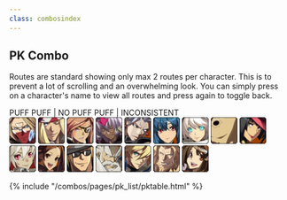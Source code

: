 ```yaml
---
class: combosindex
---
```


<!DOCTYPE html>
<html lang="en">
<head>
    <meta charset="UTF-8">
    <meta name="viewport" content="width=device-width, initial-scale=1.0">
    <title>Document</title>
    <link rel="stylesheets" href="stylesheets/extra.css">

    
</head>
<body>

<h2>PK Combo</h2>
    <p>            
        Routes are standard showing only max 2 routes per character. This is to prevent a lot of scrolling and an overwhelming look. You can simply press on a character's name to view all routes and press again to toggle back.
    </p>



<div class="status-labels">
    <span class="status puff">PUFF PUFF</span> |
    <span class="status no-puff">NO PUFF PUFF</span> |
    <span class="status inconsistent">INCONSISTENT</span>
</div>

<div class="character-shortcuts">
    <a href="#Answer"><img src="/images/Answer.png" alt="Answer" title="Answer"></a> 
    <a href="#Axl"><img src="/images/Axl.png" alt="Axl" title="Axl"></a> 
    <a href="#Baiken"><img src="/images/Baiken.png" alt="Baiken" title="Baiken"></a> 
    <a href="#Bedman"><img src="/images/Bedman.png" alt="Bedman" title="Bedman"></a> 
    <a href="#Chipp"><img src="/images/Chipp.png" alt="Chipp" title="Chipp"></a> 
    <a href="#Dizzy"><img src="/images/Dizzy.png" alt="Dizzy" title="Dizzy"></a> 
    <a href="#Elphelt"><img src="/images/Elphelt.png" alt="Elphelt" title="Elphelt"></a> 
    <a href="#Faust"><img src="/images/Faust.png" alt="Faust" title="Faust"></a>  
    <a href="#I-No"><img src="/images/I-No.png" alt="I-No" title="I-No"></a> 
    <a href="#Jack-O"><img src="/images/Jack-O.png" alt="Jack-O" title="Jack-O"></a>
    <a href="#Jam"><img src="/images/Jam.png" alt="Jam" title="Jam"></a>
    <a href="#Johnny"><img src="/images/Johnny.png" alt="Johnny" title="Johnny"></a>
    <a href="#Kum"><img src="/images/Kum.png" alt="Kum" title="Kum"></a>
    <a href="#Ky"><img src="/images/Ky.png" alt="Ky" title="Ky"></a>
    <a href="#Leo"><img src="/images/Leo.png" alt="Leo" title="Leo"></a>
    <a href="#May"><img src="/images/May.png" alt="May" title="May"></a>
<div class="table-scroll-container">
    <div class="table-scroll">
        <div class="table-scroll-content"></div>
    </div>
</div>

{% include "/combos/pages/pk_list/pktable.html" %}
          <script src="/combos/javascripts/tabletoggle.js"></script>
          <link rel="stylesheet" href="/combos/pages/pk_list/pktable.css">
           </body>
         </html>

